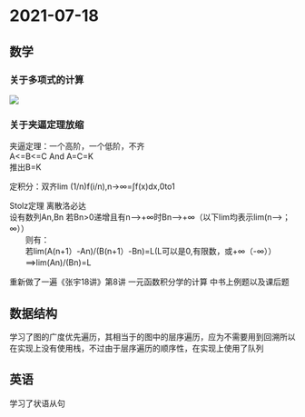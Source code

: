 # 2021-07-18
## 数学
### 关于多项式的计算
![](https://i.loli.net/2021/07/18/qdBO8Xj5AWPwfKa.jpg)
### 关于夹逼定理放缩
夹逼定理：一个高阶，一个低阶，不齐  
A<=B<=C And A=C=K   
  推出B=K    

定积分：双齐lim (1/n)f(i/n),n->∞=∫f(x)dx,0to1 

Stolz定理 离散洛必达  
设有数列An,Bn 若Bn>0递增且有n-->+∞时Bn-->+∞（以下lim均表示lim(n-->；∞））  
　　则有：    
　　若lim(A(n+1）-An)/(B(n+1）-Bn)=L(L可以是0,有限数，或+∞（-∞））   
　　==>lim(An)/(Bn)=L

重新做了一遍《张宇18讲》第8讲 一元函数积分学的计算 中书上例题以及课后题
## 数据结构
学习了图的广度优先遍历，其相当于的图中的层序遍历，应为不需要用到回溯所以在实现上没有使用栈，不过由于层序遍历的顺序性，在实现上使用了队列
## 英语
学习了状语从句